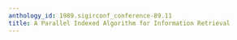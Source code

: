 ```yaml
---
anthology_id: 1989.sigirconf_conference-89.11
title: A Parallel Indexed Algorithm for Information Retrieval
---
```


